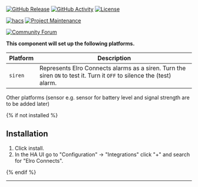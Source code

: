 [![GitHub Release][releases-shield]][releases]
[![GitHub Activity][commits-shield]][commits]
[![License][license-shield]][license]

[![hacs][hacsbadge]][hacs]
[![Project Maintenance][maintenance-shield]][user_profile]

[![Community Forum][forum-shield]][forum]

**This component will set up the following platforms.**

Platform | Description
-- | --
`siren` | Represents Elro Connects alarms as a siren. Turn the siren `ON` to test it. Turn it `OFF` to silence the (test) alarm.

Other platforms (sensor e.g. sensor for battery level and signal strength  are to be added later)

{% if not installed %}

## Installation

1. Click install.
1. In the HA UI go to "Configuration" -> "Integrations" click "+" and search for "Elro Connects".

{% endif %}

***

[integration_blueprint]: https://github.com/jbouwh/ha-elro/connects
[commits-shield]: https://img.shields.io/github/commit-activity/y/jbouwh/ha-elro/connects.svg?style=for-the-badge
[commits]: https://github.com/jbouwh/ha-elro/connects/commits/main
[hacs]: https://hacs.xyz
[hacsbadge]: https://img.shields.io/badge/HACS-Custom-orange.svg?style=for-the-badge
[exampleimg]: example.png
[forum-shield]: https://img.shields.io/badge/community-forum-brightgreen.svg?style=for-the-badge
[forum]: https://community.home-assistant.io/
[license]: https://github.com/jbouwh/ha-elro/connects/blob/main/LICENSE
[license-shield]: https://img.shields.io/github/license/jbouwh/ha-elro/connects.svg?style=for-the-badge
[maintenance-shield]: https://img.shields.io/badge/maintainer-Joakim%20Sørensen%20%40ludeeus-blue.svg?style=for-the-badge
[releases-shield]: https://img.shields.io/github/release/jbouwh/ha-elro/connects.svg?style=for-the-badge
[releases]: https://github.com/jbouwh/ha-elro/connects/releases
[user_profile]: https://github.com/jbouwh
